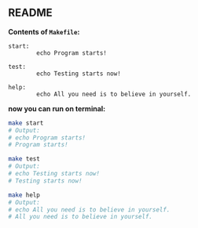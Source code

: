 ## README

**Contents of `Makefile`:**

```
start:
        echo Program starts!

test:
        echo Testing starts now!

help:
        echo All you need is to believe in yourself.
```

**now you can run on terminal:**
```bash
make start
# Output: 
# echo Program starts!
# Program starts!

make test
# Output: 
# echo Testing starts now!
# Testing starts now!

make help
# Output: 
# echo All you need is to believe in yourself.
# All you need is to believe in yourself.
```
